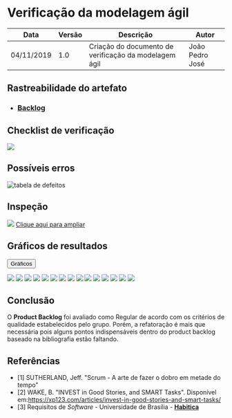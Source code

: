 # Verificação da modelagem ágil

| Data | Versão | Descrição | Autor |
| --- | --- | --- | --- |
| 04/11/2019 | 1.0 | Criação do documento de verificação da modelagem ágil  | João Pedro José |

## Rastreabilidade do artefato

* [<h3>Backlog</h3>](/docs/modeling/backlog)

## Checklist de verificação

<img src="docs/assets/img/verification/agile/CHECKLIST.png">

## Possíveis erros

![tabela de defeitos](https://user-images.githubusercontent.com/40740008/68208095-311f3800-ffaf-11e9-9592-82ae6efa30bc.jpg)



## Inspeção

<img src="docs/assets/img/verification/agile/agileverification.png">
<a href="docs/assets/img/verification/agile/agileverification.png"> Clique aqui para ampliar</a>

## Gráficos de resultados

<button data-toggle="collapse" data-target="#backlog1" class="myButton" >Gráficos</button>
<div id="backlog1" class="collapse">
<img src="docs/assets/img/verification/agile/img1.png">
<img src="docs/assets/img/verification/agile/img2.png">
<img src="docs/assets/img/verification/agile/img3.png">
<img src="docs/assets/img/verification/agile/img4.png">
<img src="docs/assets/img/verification/agile/img5.png">
<img src="docs/assets/img/verification/agile/img6.png">
<img src="docs/assets/img/verification/agile/img7.png">
<img src="docs/assets/img/verification/agile/img8.png">
<img src="docs/assets/img/verification/agile/img9.png">
<img src="docs/assets/img/verification/agile/img10.png">
<img src="docs/assets/img/verification/agile/img11.png">
<img src="docs/assets/img/verification/agile/img12.png">
<img src="docs/assets/img/verification/agile/img13.png">
<img src="docs/assets/img/verification/agile/img14.png">
<img src="docs/assets/img/verification/agile/img15.png">
</div>

## Conclusão
O **Product Backlog** foi avaliado como Regular de acordo com os critérios de qualidade estabelecidos pelo grupo. Porém, a refatoração é mais que necessária pois alguns pontos
indispensáveis dentro do product backlog baseado na bibliografia estão faltando.


## Referências

* [1] SUTHERLAND, Jeff. "Scrum - A arte de fazer o dobro em metade do tempo"
* [2] WAKE, B. "INVEST in Good Stories, and SMART Tasks". Disponível em:https://xp123.com/articles/invest-in-good-stories-and-smart-tasks/
* [3] Requisitos de *Software* - Universidade de Brasília - [**Habitica**](https://requisitos-habitica.netlify.com)


<!DOCTYPE html>
<html>
<head>
<style src='docs/docs/assets/css/table.css'>
table {
  width: 100%;
}
</style>
<link rel="stylesheet" href="docs/assets/css/table.css">
</head>
</html>
